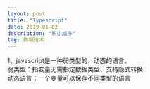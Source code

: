```yaml
---
layout: post
title: "Typescript"
date: 2019-01-02 
description: "积小成多"
tag: 前端技术
---
```


1、javascript是一种弱类型的、动态的语言。  
   弱类型：指变量无需指定数据类型、支持隐式转换  
   动态语言：一个变量可以保存不同类型的语言







  
